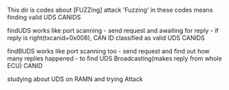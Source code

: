 This dir is codes about [FUZZing] attack
'Fuzzing' in these codes means finding valid UDS CANIDS

findUDS works like port scanning
    - send request and awaiting for reply
    - if reply is right(txcanid+0x008), CAN ID classified as valid UDS CANIDS

findBUDS works like port scanning too
    - send request and find out how many replies happened
    - to find UDS Broadcasting(makes reply from whole ECU) CANID

studying about UDS on RAMN and trying Attack

